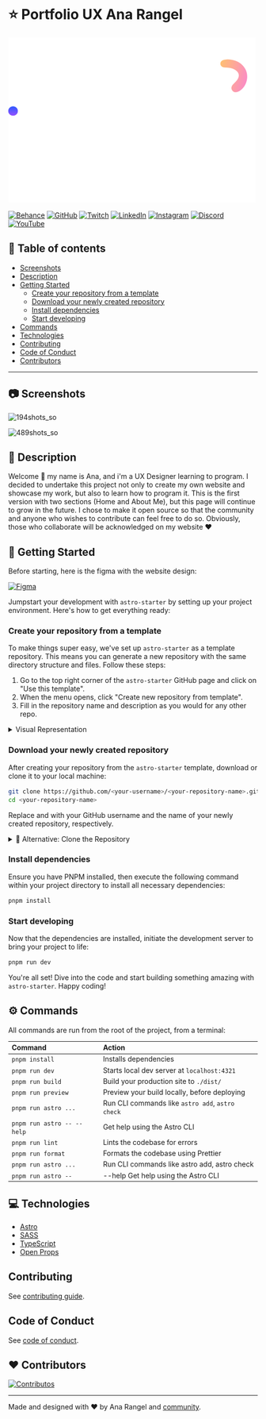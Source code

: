 # ⭐ Portfolio UX Ana Rangel

![UX Ana Rangel Logo](./docs/ana-logo.svg)

[![Behance](https://img.shields.io/badge/Behance-0054F7?style=for-the-badge&logo=behance&logoColor=white)](https://www.behance.net/rangelana1a2a6)
[![GitHub](https://img.shields.io/badge/GitHub-100000?style=for-the-badge&logo=github&logoColor=white)](https://github.com/AnaRangel)
[![Twitch](https://img.shields.io/badge/Twitch-9146FF?style=for-the-badge&logo=twitch&logoColor=white)](https://www.twitch.tv/uxanarangel)
[![LinkedIn](https://img.shields.io/badge/LinkedIn-0077B5?style=for-the-badge&logo=linkedin&logoColor=white)](https://www.linkedin.com/in/ux-ana-rangel/)
[![Instagram](https://img.shields.io/badge/Instagram-E4405F?style=for-the-badge&logo=instagram&logoColor=white)](https://www.instagram.com/ux.ana.rangel/)
[![Discord](https://img.shields.io/badge/Discord-5865F2?style=for-the-badge&logo=discord&logoColor=white)](https://discord.gg/DmAH4gU2BS)
[![YouTube](https://img.shields.io/badge/YouTube-FF0000?style=for-the-badge&logo=youtube&logoColor=white)](https://www.youtube.com/channel/UC2gxu8X4t7hQ14q8t81PFlQ)

## 👀 Table of contents

- [Screenshots](#screenshots)
- [Description](#description)
- [Getting Started](#getting-started)
  - [Create your repository from a template](#create-your-repository-from-a-template)
  - [Download your newly created repository](#download-your-newly-created-repository)
  - [Install dependencies](#install-dependencies)
  - [Start developing](#start-developing)
- [Commands](#commands)
- [Technologies](#technologies)
- [Contributing](#contributing)
- [Code of Conduct](#code-of-conduct)
- [Contributors](#contributors)

---

## 📷 Screenshots

![194shots_so](https://github.com/AnaRangel/anarangel.github.io/assets/30361612/523bad03-030a-43d4-849c-dc6f1fa48be9)

![489shots_so](https://github.com/AnaRangel/anarangel.github.io/assets/30361612/63082b39-1568-46a3-aeed-b1901e7c61b1)

## 📖 Description

Welcome 🌟 my name is Ana, and i'm a UX Designer learning to program. I decided to undertake this project not only to create my own website and showcase my work, but also to learn how to program it. This is the first version with two sections (Home and About Me), but this page will continue to grow in the future. I chose to make it open source so that the community and anyone who wishes to contribute can feel free to do so. Obviously, those who collaborate will be acknowledged on my website ❤️

## 🏁 Getting Started

Before starting, here is the figma with the website design:

[![Figma](https://img.shields.io/badge/Figma-F24E1E?style=for-the-badge&logo=figma&logoColor=white)](https://www.figma.com/design/JZhuiA3nyNRSFWVsunpV4K/Website-Ana-Rangel?node-id=5-1513&t=HMYitHqo325FaatD-1)

Jumpstart your development with `astro-starter` by setting up your project environment. Here's how to get everything ready:

### Create your repository from a template

To make things super easy, we've set up `astro-starter` as a template repository. This means you can generate a new repository with the same directory structure and files. Follow these steps:

1. Go to the top right corner of the `astro-starter` GitHub page and click on "Use this template".
2. When the menu opens, click "Create new repository from template".
3. Fill in the repository name and description as you would for any other repo.

<details>
<summary>Visual Representation</summary>

![Create from template GIF placeholder](./public/assets/images/readme/how-to-template.gif)

</details>

### Download your newly created repository

After creating your repository from the `astro-starter` template, download or clone it to your local machine:

```bash
git clone https://github.com/<your-username>/<your-repository-name>.git
cd <your-repository-name>
```

Replace <your-username> and <your-repository-name> with your GitHub username and the name of your newly created repository, respectively.

<details>
<summary>🚀 Alternative: Clone the Repository</summary>

If you prefer to clone the repository directly, you can do so by running the following commands in your terminal:

```bash
git clone https://github.com/zyruks/astro-starter.git
cd astro-starter
```

</details>

### Install dependencies

Ensure you have PNPM installed, then execute the following command within your project directory to install all necessary dependencies:

```bash
pnpm install
```

### Start developing

Now that the dependencies are installed, initiate the development server to bring your project to life:

```bash
pnpm run dev
```

You're all set! Dive into the code and start building something amazing with `astro-starter`. Happy coding!

## ⚙️ Commands

All commands are run from the root of the project, from a terminal:

| Command                    | Action                                           |
| :------------------------- | :----------------------------------------------- |
| `pnpm install`             | Installs dependencies                            |
| `pnpm run dev`             | Starts local dev server at `localhost:4321`      |
| `pnpm run build`           | Build your production site to `./dist/`          |
| `pnpm run preview`         | Preview your build locally, before deploying     |
| `pnpm run astro ...`       | Run CLI commands like `astro add`, `astro check` |
| `pnpm run astro -- --help` | Get help using the Astro CLI                     |
| `pnpm run lint`            | Lints the codebase for errors                    |
| `pnpm run format`          | Formats the codebase using Prettier              |
| `pnpm run astro ...`       | Run CLI commands like astro add, astro check     |
| `pnpm run astro --`        | --help Get help using the Astro CLI              |

## 💻 Technologies

- [Astro](https://astro.build/)
- [SASS](https://sass-lang.com/)
- [TypeScript](https://www.typescriptlang.org/)
- [Open Props](https://open-props.style/)

## Contributing

See [contributing guide](./docs/CONTRIBUTING.md).

## Code of Conduct

See [code of conduct](./docs/CODE_OF_CONDUCT.md).

## ❤️ Contributors

<a href="https://github.com/AnaRangel/anarangel.github.io/graphs/contributors">
  <img src="https://contrib.rocks/image?repo=AnaRangel/anarangel.github.io" alt="Contributos" />
</a>

---

Made and designed with ❤️ by Ana Rangel and [community](https://github.com/AnaRangel/anarangel.github.io/graphs/contributors).
